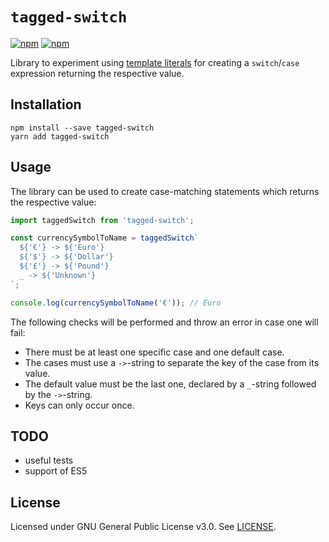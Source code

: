 # `tagged-switch`

[![npm](https://img.shields.io/npm/v/tagged-switch.svg?style=flat-square)](https://www.npmjs.com/package/tagged-switch)
[![npm](https://img.shields.io/npm/l/tagged-switch.svg?style=flat-square)](https://www.npmjs.com/package/tagged-switch)

Library to experiment using [template literals](https://developer.mozilla.org/en-US/docs/Web/JavaScript/Reference/Template_literals) for creating a `switch`/`case` expression returning the respective value.

## Installation

    npm install --save tagged-switch
    yarn add tagged-switch

## Usage

The library can be used to create case-matching statements which returns the respective value:

```javascript
import taggedSwitch from 'tagged-switch';

const currencySymbolToName = taggedSwitch`
  ${'€'} -> ${'Euro'}
  ${'$'} -> ${'Dollar'}
  ${'£'} -> ${'Pound'}
  _ -> ${'Unknown'}
`;

console.log(currencySymbolToName('€')); // Euro
```

The following checks will be performed and throw an error in case one will fail:

* There must be at least one specific case and one default case.
* The cases must use a `->`-string to separate the key of the case from its value.
* The default value must be the last one, declared by a `_`-string followed by the `->`-string.
* Keys can only occur once.

## TODO

* useful tests
* support of ES5

## License

Licensed under GNU General Public License v3.0. See [LICENSE](./LICENSE).
